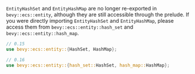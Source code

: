 `EntityHashSet` and `EntityHashMap` are no longer re-exported in `bevy::ecs::entity`, although they are still accessible through the prelude. If you were directly importing `EntityHashSet` and `EntityHashMap`, please access them from `bevy::ecs::entity::hash_set` and `bevy::ecs::entity::hash_map`.

```rust
// 0.15
use bevy::ecs::entity::{HashSet, HashMap};

// 0.16
use bevy::ecs::entity::{hash_set::HashSet, hash_map::HashMap};
```
